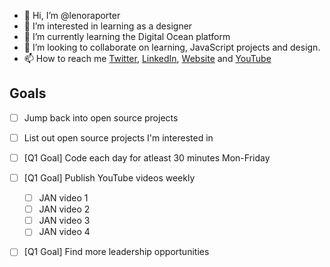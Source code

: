 - 👋 Hi, I’m @lenoraporter
- 👀 I’m interested in learning as a designer
- 🌱 I’m currently learning the Digital Ocean platform
- 💞️ I’m looking to collaborate on learning, JavaScript projects and design.
- 📫 How to reach me [Twitter](https://twitter.com/lenoraporter_), [LinkedIn](https://www.linkedin.com/in/lenoraporter/), [Website](https://www.lenoraporter.com/) and [YouTube](https://www.youtube.com/c/LenoraPorterLP/videos)

## Goals
- [ ] Jump back into open source projects
- [ ] List out open source projects I'm interested in
- [ ] [Q1 Goal] Code each day for atleast 30 minutes Mon-Friday
- [ ] [Q1 Goal] Publish YouTube videos weekly
  - [ ] JAN video 1
  - [ ] JAN video 2
  - [ ] JAN video 3
  - [ ] JAN video 4
- [ ] [Q1 Goal] Find more leadership opportunities


<!---
lenoraporter/lenoraporter is a ✨ special ✨ repository because its `README.md` (this file) appears on your GitHub profile.
You can click the Preview link to take a look at your changes.
--->
